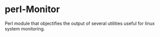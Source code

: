 # perl-Monitor
Perl module that objectifies the output of several utilities useful for linux system monitoring.
